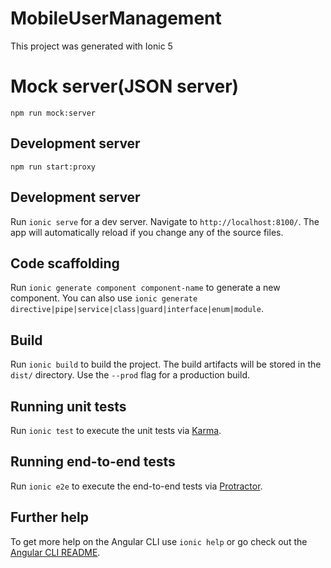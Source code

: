 # MobileUserManagement

This project was generated with Ionic 5

# Mock server(JSON server)
    
	npm run mock:server

## Development server

    npm run start:proxy
	
## Development server

Run `ionic serve` for a dev server. Navigate to `http://localhost:8100/`. The app will automatically reload if you change any of the source files.

## Code scaffolding

Run `ionic generate component component-name` to generate a new component. You can also use `ionic generate directive|pipe|service|class|guard|interface|enum|module`.

## Build

Run `ionic build` to build the project. The build artifacts will be stored in the `dist/` directory. Use the `--prod` flag for a production build.

## Running unit tests

Run `ionic test` to execute the unit tests via [Karma](https://karma-runner.github.io).

## Running end-to-end tests

Run `ionic e2e` to execute the end-to-end tests via [Protractor](http://www.protractortest.org/).

## Further help

To get more help on the Angular CLI use `ionic help` or go check out the [Angular CLI README](https://github.com/angular/angular-cli/blob/master/README.md).
